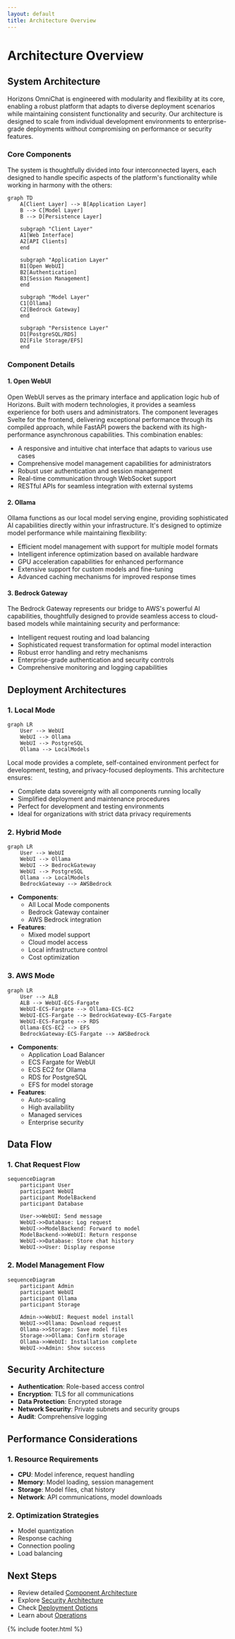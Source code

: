 ```yaml
---
layout: default
title: Architecture Overview
---
```


# Architecture Overview

## System Architecture

Horizons OmniChat is engineered with modularity and flexibility at its core, enabling a robust platform that adapts to diverse deployment scenarios while maintaining consistent functionality and security. Our architecture is designed to scale from individual development environments to enterprise-grade deployments without compromising on performance or security features.

### Core Components

The system is thoughtfully divided into four interconnected layers, each designed to handle specific aspects of the platform's functionality while working in harmony with the others:

```mermaid
graph TD
    A[Client Layer] --> B[Application Layer]
    B --> C[Model Layer]
    B --> D[Persistence Layer]
    
    subgraph "Client Layer"
    A1[Web Interface]
    A2[API Clients]
    end
    
    subgraph "Application Layer"
    B1[Open WebUI]
    B2[Authentication]
    B3[Session Management]
    end
    
    subgraph "Model Layer"
    C1[Ollama]
    C2[Bedrock Gateway]
    end
    
    subgraph "Persistence Layer"
    D1[PostgreSQL/RDS]
    D2[File Storage/EFS]
    end
```

### Component Details

#### 1. Open WebUI
Open WebUI serves as the primary interface and application logic hub of Horizons. Built with modern technologies, it provides a seamless experience for both users and administrators. The component leverages Svelte for the frontend, delivering exceptional performance through its compiled approach, while FastAPI powers the backend with its high-performance asynchronous capabilities. This combination enables:

- A responsive and intuitive chat interface that adapts to various use cases
- Comprehensive model management capabilities for administrators
- Robust user authentication and session management
- Real-time communication through WebSocket support
- RESTful APIs for seamless integration with external systems

#### 2. Ollama
Ollama functions as our local model serving engine, providing sophisticated AI capabilities directly within your infrastructure. It's designed to optimize model performance while maintaining flexibility:

- Efficient model management with support for multiple model formats
- Intelligent inference optimization based on available hardware
- GPU acceleration capabilities for enhanced performance
- Extensive support for custom models and fine-tuning
- Advanced caching mechanisms for improved response times

#### 3. Bedrock Gateway
The Bedrock Gateway represents our bridge to AWS's powerful AI capabilities, thoughtfully designed to provide seamless access to cloud-based models while maintaining security and performance:

- Intelligent request routing and load balancing
- Sophisticated request transformation for optimal model interaction
- Robust error handling and retry mechanisms
- Enterprise-grade authentication and security controls
- Comprehensive monitoring and logging capabilities

## Deployment Architectures

### 1. Local Mode

```mermaid
graph LR
    User --> WebUI
    WebUI --> Ollama
    WebUI --> PostgreSQL
    Ollama --> LocalModels
```

Local mode provides a complete, self-contained environment perfect for development, testing, and privacy-focused deployments. This architecture ensures:

- Complete data sovereignty with all components running locally
- Simplified deployment and maintenance procedures
- Perfect for development and testing environments
- Ideal for organizations with strict data privacy requirements

### 2. Hybrid Mode

```mermaid
graph LR
    User --> WebUI
    WebUI --> Ollama
    WebUI --> BedrockGateway
    WebUI --> PostgreSQL
    Ollama --> LocalModels
    BedrockGateway --> AWSBedrock
```

- **Components**:
  - All Local Mode components
  - Bedrock Gateway container
  - AWS Bedrock integration
- **Features**:
  - Mixed model support
  - Cloud model access
  - Local infrastructure control
  - Cost optimization

### 3. AWS Mode
```mermaid
graph LR
    User --> ALB
    ALB --> WebUI-ECS-Fargate
    WebUI-ECS-Fargate --> Ollama-ECS-EC2
    WebUI-ECS-Fargate --> BedrockGateway-ECS-Fargate
    WebUI-ECS-Fargate --> RDS
    Ollama-ECS-EC2 --> EFS
    BedrockGateway-ECS-Fargate --> AWSBedrock
```

- **Components**:
  - Application Load Balancer
  - ECS Fargate for WebUI
  - ECS EC2 for Ollama
  - RDS for PostgreSQL
  - EFS for model storage
- **Features**:
  - Auto-scaling
  - High availability
  - Managed services
  - Enterprise security

## Data Flow

### 1. Chat Request Flow

```mermaid
sequenceDiagram
    participant User
    participant WebUI
    participant ModelBackend
    participant Database
    
    User->>WebUI: Send message
    WebUI->>Database: Log request
    WebUI->>ModelBackend: Forward to model
    ModelBackend->>WebUI: Return response
    WebUI->>Database: Store chat history
    WebUI->>User: Display response
```

### 2. Model Management Flow

```mermaid
sequenceDiagram
    participant Admin
    participant WebUI
    participant Ollama
    participant Storage
    
    Admin->>WebUI: Request model install
    WebUI->>Ollama: Download request
    Ollama->>Storage: Save model files
    Storage->>Ollama: Confirm storage
    Ollama->>WebUI: Installation complete
    WebUI->>Admin: Show success
```

## Security Architecture

- **Authentication**: Role-based access control
- **Encryption**: TLS for all communications
- **Data Protection**: Encrypted storage
- **Network Security**: Private subnets and security groups
- **Audit**: Comprehensive logging

## Performance Considerations

### 1. Resource Requirements
- **CPU**: Model inference, request handling
- **Memory**: Model loading, session management
- **Storage**: Model files, chat history
- **Network**: API communications, model downloads

### 2. Optimization Strategies
- Model quantization
- Response caching
- Connection pooling
- Load balancing

## Next Steps

- Review detailed [Component Architecture](components.md)
- Explore [Security Architecture](security.md)
- Check [Deployment Options](../deployment/)
- Learn about [Operations](../operations/)

{% include footer.html %}
